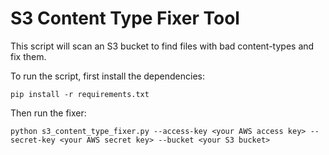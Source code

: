 # S3 Content Type Fixer Tool #

This script will scan an S3 bucket to find files with bad content-types and
fix them.

To run the script, first install the dependencies:

    pip install -r requirements.txt

Then run the fixer:

    python s3_content_type_fixer.py --access-key <your AWS access key> --secret-key <your AWS secret key> --bucket <your S3 bucket>

